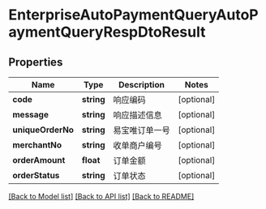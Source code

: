 # EnterpriseAutoPaymentQueryAutoPaymentQueryRespDtoResult

## Properties
Name | Type | Description | Notes
------------ | ------------- | ------------- | -------------
**code** | **string** | 响应编码 | [optional] 
**message** | **string** | 响应描述信息 | [optional] 
**uniqueOrderNo** | **string** | 易宝唯订单一号 | [optional] 
**merchantNo** | **string** | 收单商户编号 | [optional] 
**orderAmount** | **float** | 订单金额 | [optional] 
**orderStatus** | **string** | 订单状态 | [optional] 

[[Back to Model list]](../README.md#documentation-for-models) [[Back to API list]](../README.md#documentation-for-api-endpoints) [[Back to README]](../README.md)


